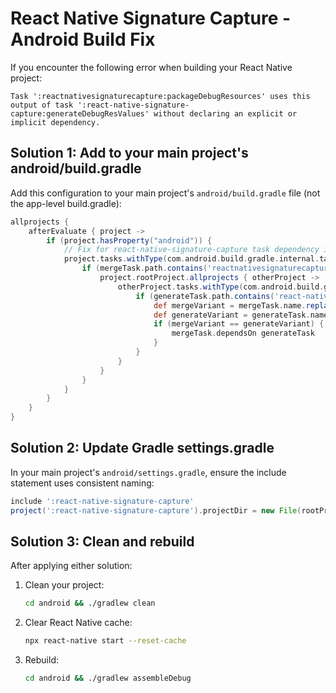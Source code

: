 # React Native Signature Capture - Android Build Fix

If you encounter the following error when building your React Native project:

```
Task ':reactnativesignaturecapture:packageDebugResources' uses this output of task ':react-native-signature-capture:generateDebugResValues' without declaring an explicit or implicit dependency.
```

## Solution 1: Add to your main project's android/build.gradle

Add this configuration to your main project's `android/build.gradle` file (not the app-level build.gradle):

```gradle
allprojects {
    afterEvaluate { project ->
        if (project.hasProperty("android")) {
            // Fix for react-native-signature-capture task dependency issue
            project.tasks.withType(com.android.build.gradle.internal.tasks.MergeResources) { mergeTask ->
                if (mergeTask.path.contains('reactnativesignaturecapture')) {
                    project.rootProject.allprojects { otherProject ->
                        otherProject.tasks.withType(com.android.build.gradle.tasks.GenerateResValues) { generateTask ->
                            if (generateTask.path.contains('react-native-signature-capture')) {
                                def mergeVariant = mergeTask.name.replaceAll('package|Resources', '').toLowerCase()
                                def generateVariant = generateTask.name.replaceAll('generate|ResValues', '').toLowerCase()
                                if (mergeVariant == generateVariant) {
                                    mergeTask.dependsOn generateTask
                                }
                            }
                        }
                    }
                }
            }
        }
    }
}
```

## Solution 2: Update Gradle settings.gradle

In your main project's `android/settings.gradle`, ensure the include statement uses consistent naming:

```gradle
include ':react-native-signature-capture'
project(':react-native-signature-capture').projectDir = new File(rootProject.projectDir, '../node_modules/react-native-signature-capture/android')
```

## Solution 3: Clean and rebuild

After applying either solution:

1. Clean your project:
   ```bash
   cd android && ./gradlew clean
   ```

2. Clear React Native cache:
   ```bash
   npx react-native start --reset-cache
   ```

3. Rebuild:
   ```bash
   cd android && ./gradlew assembleDebug
   ```
